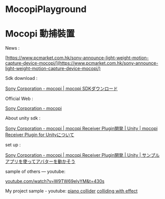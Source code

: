 # MocopiPlayground

# Mocopi 動捕裝置

News :

[https://www.pcmarket.com.hk/sony-announce-light-weight-motion-capture-device-mocopi/](https://www.pcmarket.com.hk/sony-announce-light-weight-motion-capture-device-mocopi/)

Sdk download : 

[Sony Corporation - mocopi | mocopi SDKダウンロード](https://www.sony.net/Products/mocopi-dev/jp/downloads/DownloadInfo.html#Unity_Plugin)

Official Web : 

[Sony Corporation - mocopi](https://www.sony.net/Products/mocopi-dev/jp/)

About unity sdk : 

[Sony Corporation - mocopi | mocopi Receiver Plugin開発 | Unity | mocopi Receiver Plugin for Unityについて](https://www.sony.net/Products/mocopi-dev/jp/documents/ReceiverPlugin/Unity/AboutPlugin.html?fbclid=IwAR1dMv1qCTZudv44ppH5OKL8DcoSRVEuDXu4HmnkVh9IGZ8DATX_88zUc8w)

set up :

[Sony Corporation - mocopi | mocopi Receiver Plugin開発 | Unity | サンプルアプリを使ってアバターを動かそう](https://www.sony.net/Products/mocopi-dev/jp/documents/ReceiverPlugin/Unity/UseSampleApp.html)

sample of others — youtube:

[youtube.com/watch?v=W9TW69elyYM&t=430s](http://youtube.com/watch?v=W9TW69elyYM&t=430s)

My project sample - youtube:
[piano collider](https://www.youtube.com/watch?v=mfZDnDnXWVo)
[colliding with effect](https://www.youtube.com/watch?v=Xcm5N5jXXYw)

